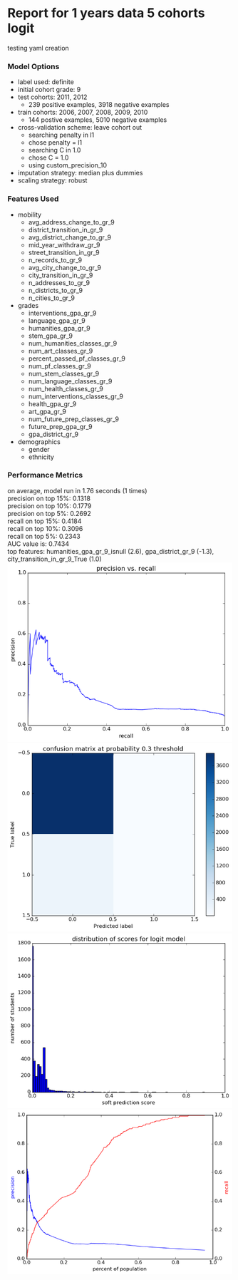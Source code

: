# Report for 1 years data 5 cohorts logit
testing yaml creation

### Model Options
* label used: definite
* initial cohort grade: 9
* test cohorts: 2011, 2012
	 * 239 positive examples, 3918 negative examples
* train cohorts: 2006, 2007, 2008, 2009, 2010
	 * 144 postive examples, 5010 negative examples
* cross-validation scheme: leave cohort out
	 * searching penalty in l1
	 * chose penalty = l1
	 * searching C in 1.0
	 * chose C = 1.0
	 * using custom_precision_10
* imputation strategy: median plus dummies
* scaling strategy: robust

### Features Used
* mobility
	 * avg_address_change_to_gr_9
	 * district_transition_in_gr_9
	 * avg_district_change_to_gr_9
	 * mid_year_withdraw_gr_9
	 * street_transition_in_gr_9
	 * n_records_to_gr_9
	 * avg_city_change_to_gr_9
	 * city_transition_in_gr_9
	 * n_addresses_to_gr_9
	 * n_districts_to_gr_9
	 * n_cities_to_gr_9
* grades
	 * interventions_gpa_gr_9
	 * language_gpa_gr_9
	 * humanities_gpa_gr_9
	 * stem_gpa_gr_9
	 * num_humanities_classes_gr_9
	 * num_art_classes_gr_9
	 * percent_passed_pf_classes_gr_9
	 * num_pf_classes_gr_9
	 * num_stem_classes_gr_9
	 * num_language_classes_gr_9
	 * num_health_classes_gr_9
	 * num_interventions_classes_gr_9
	 * health_gpa_gr_9
	 * art_gpa_gr_9
	 * num_future_prep_classes_gr_9
	 * future_prep_gpa_gr_9
	 * gpa_district_gr_9
* demographics
	 * gender
	 * ethnicity

### Performance Metrics
on average, model run in 1.76 seconds (1 times) <br/>precision on top 15%: 0.1318 <br/>precision on top 10%: 0.1779 <br/>precision on top 5%: 0.2692 <br/>recall on top 15%: 0.4184 <br/>recall on top 10%: 0.3096 <br/>recall on top 5%: 0.2343 <br/>AUC value is: 0.7434 <br/>top features: humanities_gpa_gr_9_isnull (2.6), gpa_district_gr_9 (-1.3), city_transition_in_gr_9_True (1.0)
![1_years_data_5_cohorts_logit_pr_vs_threshold.png](figs/1_years_data_5_cohorts_logit_pr_vs_threshold.png)
![1_years_data_5_cohorts_logit_confusion_mat_0.3.png](figs/1_years_data_5_cohorts_logit_confusion_mat_0.3.png)
![1_years_data_5_cohorts_logit_score_dist.png](figs/1_years_data_5_cohorts_logit_score_dist.png)
![1_years_data_5_cohorts_logit_precision_recall_at_k.png](figs/1_years_data_5_cohorts_logit_precision_recall_at_k.png)
